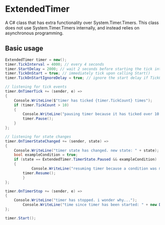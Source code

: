 # ExtendedTimer
A C# class that has extra functionality over System.Timer.Timers. This class does not use System.Timer.Timers internally, and instead relies on asynchronous programming.

## Basic usage
```cs
ExtendedTimer timer = new();
timer.TickInterval = 4000; // every 4 seconds
timer.StartDelay = 2000; // wait 2 seconds before starting the tick interval
timer.TickOnStart = true; // immediately tick upon calling Start()
timer.TickOnStartIgnoreDelay = true; // ignore the start delay if TickOnStart is true

// listening for tick events
timer.OnTimerTick += (sender, e) =>
{
	Console.WriteLine($"timer has ticked {timer.TickCount} times");
	if (timer.TickCount > 10)
	{
		Console.WriteLine("pausing timer because it has ticked over 10 times");
		timer.Pause();
	}
};

// listening for state changes
timer.OnTimerStateChanged += (sender, state) =>
{
	Console.WriteLine("timer state has changed. new state: " + state);
	bool exampleCondition = true;
	if (state == ExtendedTimer.TimerState.Paused && exampleCondition)
	{
        	Console.WriteLine("resuming timer because a condition was met.");
		timer.Resume();
    	}
};

timer.OnTimerStop += (sender, e) =>
{
	Console.WriteLine("timer has stopped. i wonder why...");
    	Console.WriteLine("time since timer has been started: " + new DateTime(timer.TimeSinceStart));
};

timer.Start();
```
